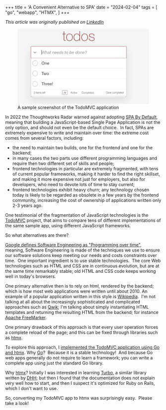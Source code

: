 +++
title = 'A Convenient Alternative to SPA'
date = "2024-02-04"
tags = [
    "go",
    "webapp",
    "HTMX",
]
+++

*This article was originally published on [LinkedIn](https://www.linkedin.com/pulse/convenient-alternative-spa-matteo-vaccari-97j5f "A convenient alternative to SPA")*


<figure>
  <img src="todos.jpeg" alt="A sample screenshot of the TodoMVC application">
  <figcaption>A sample screenshot of the TodoMVC application</figcaption>
</figure>

In 2022 the Thoughtworks Radar warned against adopting  [SPA By Default](https://www.thoughtworks.com/radar/techniques/spa-by-default),   meaning that building a JavaScript-based Single Page Application is not the only option, and should not even be the default choice.  In fact, SPAs are extremely expensive to write and maintain over time: the extreme cost comes from several factors, including:

-   the need to maintain two builds, one for the frontend and one for the backend;
-   in many cases the two parts use different programming languages and require then two different set of skills and people;
-   frontend technologies in particular are extremely fragmented, with tens of current popular frameworks, making it harder to find the right skillset, and making it more expensive not just for employers, but also for developers, who need to devote lots of time to stay current;
-   frontend technologies exhibit heavy churn; any technology chosen today is likely to be regarded as obsolete in a few years by the frontend community, increasing the cost of ownership of applications written only 2-3 years ago.

One testimonial of the fragmentation of JavaScript technologies is the  [TodoMVC](https://todomvc.com/)  project, that aims to compare tens of different implementations of the same sample app, using different JavaScript frameworks.

So what alternatives are there?

[Google defines Software Engineering as "Programming over time"](https://learning.oreilly.com/library/view/software-engineering-at/9781492082781/), meaning, Software Engineering is made of the techniques we use to ensure our software solutions keep meeting our needs and costs constraints over time.  One important ingredient is to use  stable technologies.  The core Web technologies such as HTML and CSS are in continuous evolution, but are at the same time remarkably stable; old HTML and CSS code keeps working well in today's browsers.

One primary alternative then is to rely on html, rendered by the backend; which is how most web applications were written until about 2010. An example of a popular application written in this style is  [Wikipedia](https://en.wikipedia.org/wiki/MediaWiki).  I'm not talking at all about the increasingly sophisticated and complicated approaches such as  [Qwik](https://github.com/BuilderIO/qwik); I'm talking about simply instantiating HTML templates and returning the resulting HTML from the backend; for instance  [Apache FreeMarker](https://freemarker.apache.org/index.html).

One primary drawback of this approach is that every user operation forces a complete reload of the page; and this can be fixed through libraries such as  [htmx](https://htmx.org/).

To explore this approach, I  [implemented the TodoMVC application using Go and htmx](https://github.com/xpmatteo/todomvc-golang). Why  [Go](https://go.dev/)?  Because it is a stable technology!  And because Go web apps generally do not require to learn a framework; you can write a complete app using just the standard Go library.

Why  [htmx](https://htmx.org/)? Initially I was interested in learning  [Turbo](https://turbo.hotwired.dev/handbook/introduction), a similar library written by  [DHH](https://dhh.dk/); but then I found that the documentation does not explain very well how to start, and then I suspect it's optimized for Ruby on Rails, which I don't want to use.

So, converting my TodoMVC app to htmx was surprisingly easy.  Please take a look!